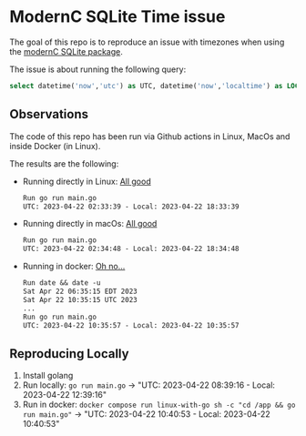# ModernC SQLite Time issue

The goal of this repo is to reproduce an issue with timezones when using the [modernC SQLite package](https://gitlab.com/cznic/sqlite).

The issue is about running the following query:

```sql
select datetime('now','utc') as UTC, datetime('now','localtime') as LOCAL;
```

## Observations

The code of this repo has been run via Github actions in Linux, MacOs and inside Docker (in Linux).

The results are the following:

- Running directly in Linux: [All good](https://github.com/fr-ser/modernc-sqlite-time-bug/actions/runs/4772298815/jobs/8484723924)

    ```txt
    Run go run main.go
    UTC: 2023-04-22 02:33:39 - Local: 2023-04-22 18:33:39
    ```

- Running directly in macOs: [All good](https://github.com/fr-ser/modernc-sqlite-time-bug/actions/runs/4772298815/jobs/8484723835)

    ```txt
    Run go run main.go
    UTC: 2023-04-22 02:34:48 - Local: 2023-04-22 18:34:48
    ```

- Running in docker: [Oh no...](https://github.com/fr-ser/modernc-sqlite-time-bug/actions/runs/4772298815/jobs/8484737308)

    ```txt
    Run date && date -u
    Sat Apr 22 06:35:15 EDT 2023
    Sat Apr 22 10:35:15 UTC 2023
    ...
    Run go run main.go
    UTC: 2023-04-22 10:35:57 - Local: 2023-04-22 10:35:57
    ```

## Reproducing Locally

1. Install golang
2. Run locally: `go run main.go` -> "UTC: 2023-04-22 08:39:16 - Local: 2023-04-22 12:39:16"
3. Run in docker: `docker compose run linux-with-go sh -c "cd /app && go run main.go"` -> "UTC: 2023-04-22 10:40:53 - Local: 2023-04-22 10:40:53"

